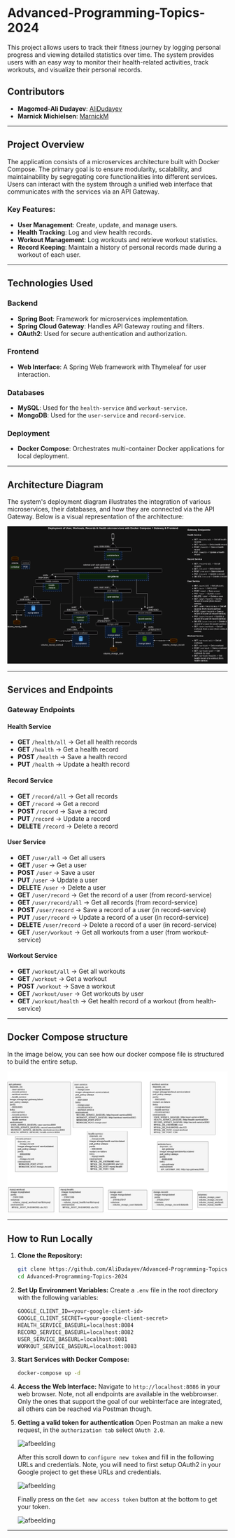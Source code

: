 # Advanced-Programming-Topics-2024

This project allows users to track their fitness journey by logging personal progress and viewing detailed statistics over time. The system provides users with an easy way to monitor their health-related activities, track workouts, and visualize their personal records.

## Contributors
- **Magomed-Ali Dudayev**: [AliDudayev](https://github.com/AliDudayev)
- **Marnick Michielsen**: [MarnickM](https://github.com/MarnickM)

---

## Project Overview

The application consists of a microservices architecture built with Docker Compose. The primary goal is to ensure modularity, scalability, and maintainability by segregating core functionalities into different services. Users can interact with the system through a unified web interface that communicates with the services via an API Gateway.

### Key Features:
- **User Management**: Create, update, and manage users.
- **Health Tracking**: Log and view health records.
- **Workout Management**: Log workouts and retrieve workout statistics.
- **Record Keeping**: Maintain a history of personal records made during a workout of each user.

---

## Technologies Used

### Backend
- **Spring Boot**: Framework for microservices implementation.
- **Spring Cloud Gateway**: Handles API Gateway routing and filters.
- **OAuth2**: Used for secure authentication and authorization.

### Frontend
- **Web Interface**: A Spring Web framework with Thymeleaf for user interaction.

### Databases
- **MySQL**: Used for the `health-service` and `workout-service`.
- **MongoDB**: Used for the `user-service` and `record-service`.

### Deployment
- **Docker Compose**: Orchestrates multi-container Docker applications for local deployment.

---

## Architecture Diagram

The system's deployment diagram illustrates the integration of various microservices, their databases, and how they are connected via the API Gateway. Below is a visual representation of the architecture:

![Deployment Diagram](Schema_deployment.drawio.png)

---

## Services and Endpoints

### **Gateway Endpoints**

#### Health Service
- **GET** `/health/all` -> Get all health records
- **GET** `/health` -> Get a health record
- **POST** `/health` -> Save a health record
- **PUT** `/health` -> Update a health record

#### Record Service
- **GET** `/record/all` -> Get all records
- **GET** `/record` -> Get a record
- **POST** `/record` -> Save a record
- **PUT** `/record` -> Update a record
- **DELETE** `/record` -> Delete a record

#### User Service
- **GET** `/user/all` -> Get all users
- **GET** `/user` -> Get a user
- **POST** `/user` -> Save a user
- **PUT** `/user` -> Update a user
- **DELETE** `/user` -> Delete a user
- **GET** `/user/record` -> Get the record of a user (from record-service)
- **GET** `/user/record/all` -> Get all records (from record-service)
- **POST** `/user/record` -> Save a record of a user (in record-service)
- **PUT** `/user/record` -> Update a record of a user (in record-service)
- **DELETE** `/user/record` -> Delete a record of a user (in record-service)
- **GET** `/user/workout` -> Get all workouts from a user (from workout-service)

#### Workout Service
- **GET** `/workout/all` -> Get all workouts
- **GET** `/workout` -> Get a workout
- **POST** `/workout` -> Save a workout
- **GET** `/workout/user` -> Get workouts by user
- **GET** `/workout/health` -> Get health record of a workout (from health-service)

---
## Docker Compose structure

In the image below, you can see how our docker compose file is structured to build the entire setup.

![Deployment Diagram](Docker_Compose.drawio.png)

---

## How to Run Locally

1. **Clone the Repository:**
   ```bash
   git clone https://github.com/AliDudayev/Advanced-Programming-Topics-2024.git
   cd Advanced-Programming-Topics-2024
   ```

2. **Set Up Environment Variables:**
   Create a `.env` file in the root directory with the following variables:
   ```env
   GOOGLE_CLIENT_ID=<your-google-client-id>
   GOOGLE_CLIENT_SECRET=<your-google-client-secret>
   HEALTH_SERVICE_BASEURL=localhost:8084
   RECORD_SERVICE_BASEURL=localhost:8082
   USER_SERVICE_BASEURL=localhost:8081
   WORKOUT_SERVICE_BASEURL=localhost:8083
   ```

3. **Start Services with Docker Compose:**
   ```bash
   docker-compose up -d
   ```

4. **Access the Web Interface:**
   Navigate to `http://localhost:8086` in your web browser.
   Note, not all endpoints are available in the webbrowser. Only the ones that support the goal of our webinterface are integrated, all others can be reached via Postman though.

5. **Getting a valid token for authentication**
   Open Postman an make a new request, in the `authorization tab` select `OAuth 2.0`.
   
   ![afbeelding](https://github.com/user-attachments/assets/76de8dc8-cf6c-4b49-957c-6ceefc71590a)

   After this scroll down to `configure new token` and fill in the following URLs and credentials. Note, you will need to first setup OAuth2 in your Google project to get these URLs and credentials.
   
   ![afbeelding](https://github.com/user-attachments/assets/229f95ed-90d6-432d-a9d6-ca32b59273ab)

   Finally press on the `Get new access token` button at the bottom to get your token.
   
   ![afbeelding](https://github.com/user-attachments/assets/e7929e96-9757-47c8-ab39-609971ca8ab3)

   


---

